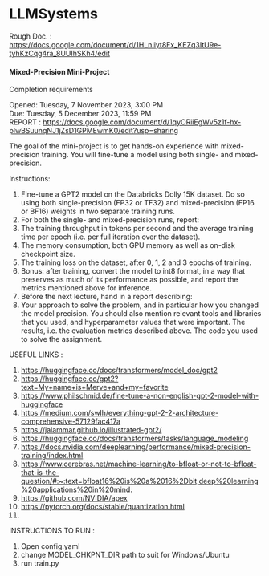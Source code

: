 # LLMSystems

Rough Doc. : https://docs.google.com/document/d/1HLnIiyt8Fx_KEZq3ItU9e-tyhKzCqg4ra_8UUIhSKh4/edit<br>

<h4>Mixed-Precision Mini-Project</h4>

Completion requirements

Opened: Tuesday, 7 November 2023, 3:00 PM <br>
Due: Tuesday, 5 December 2023, 11:59 PM <br>
REPORT : https://docs.google.com/document/d/1qyORiiEgWv5z1f-hx-plwBSuunqNJ1jZsD1GPMEwmK0/edit?usp=sharing <br>

The goal of the mini-project is to get hands-on experience with mixed-precision training. You will fine-tune a model using both single- and mixed-precision.

Instructions:

1. Fine-tune a GPT2 model on the Databricks Dolly 15K dataset. Do so using both single-precision (FP32 or TF32) and mixed-precision (FP16 or BF16) weights in two separate training runs. <br>
2. For both the single- and mixed-precision runs, report:<br>
3. The training throughput in tokens per second and the average training time per epoch (i.e. per full iteration over the dataset).<br>
4. The memory consumption, both GPU memory as well as on-disk checkpoint size.<br>
5. The training loss on the dataset, after 0, 1, 2 and 3 epochs of training.<br>
6. Bonus: after training, convert the model to int8 format, in a way that preserves as much of its performance as possible, and report the metrics mentioned above for inference.<br>
7. Before the next lecture, hand in a report describing:<br>
8. Your approach to solve the problem, and in particular how you changed the model precision. You should also mention relevant tools and libraries that you used, and hyperparameter values that were important. The results, i.e. the evaluation metrics described above. The code you used to solve the assignment.<br>


USEFUL LINKS : 

1. https://huggingface.co/docs/transformers/model_doc/gpt2 <br>
2. https://huggingface.co/gpt2?text=My+name+is+Merve+and+my+favorite <br>
3. https://www.philschmid.de/fine-tune-a-non-english-gpt-2-model-with-huggingface <br>
4. https://medium.com/swlh/everything-gpt-2-2-architecture-comprehensive-57129fac417a <br>
5. https://jalammar.github.io/illustrated-gpt2/ <br>
6. https://huggingface.co/docs/transformers/tasks/language_modeling <br>
7. https://docs.nvidia.com/deeplearning/performance/mixed-precision-training/index.html <br>
8. https://www.cerebras.net/machine-learning/to-bfloat-or-not-to-bfloat-that-is-the-question/#:~:text=bfloat16%20is%20a%2016%2Dbit,deep%20learning%20applications%20in%20mind. <br>
9. https://github.com/NVIDIA/apex <br>
10. https://pytorch.org/docs/stable/quantization.html <br>
11. 


INSTRUCTIONS TO RUN : 

1. Open config.yaml
2. change MODEL_CHKPNT_DIR path to suit for Windows/Ubuntu
3. run train.py

